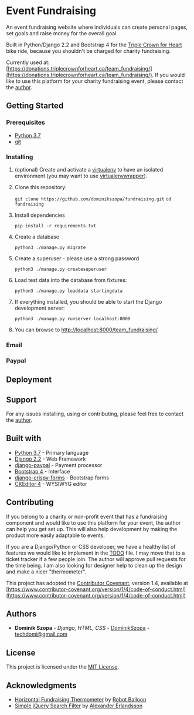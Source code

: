 # Event Fundraising

An event fundraising website where individuals can create personal pages, set goals and raise money for the overall goal.

Built in Python/Django 2.2 and Bootstrap 4 for the [Triple Crown for Heart](https://triplecrownforheart.ca/) bike ride, because you shouldn't be charged for charity fundraising.

Currently used at: [https://donations.triplecrownforheart.ca/team_fundraising/](https://donations.triplecrownforheart.ca/team_fundraising/). If you would like to use this platform for your charity fundraising event, please contact the [author](#authors).

## Getting Started

### Prerequisites

* [Python 3.7](https://www.python.org/)
* [git](https://git-scm.com/)

### Installing

1. (optional) Create and activate a [virtualenv](https://virtualenv.pypa.io/) to have an isolated environment (you may want to use [virtualenvwrapper](http://virtualenvwrapper.readthedocs.org/)).

2. Clone this repository:

   `git clone https://github.com/dominikszopa/fundraising.git`
   `cd fundraising`

3. Install dependencies

   `pip install -r requirements.txt`

4. Create a database

   `python3 ./manage.py migrate`

5. Create a superuser - please use a strong password

   `python3 ./manage.py createsuperuser`

6. Load test data into the database from fixtures:

   `python3 ./manage.py loaddata startingdata`

7. If everything installed, you should be able to start the Django development server:

   `python3 ./manage.py runserver localhost:8000`

8. You can browse to [http://localhost:8000/team_fundraising/](http://localhost:8000/team_fundraising/)

### Email

### Paypal

## Deployment

## Support

For any issues installing, using or contributing, please feel free to contact the [author](#authors).

## Built with

* [Python 3.7](https://docs.python.org/3/) - Primary language
* [Django 2.2](https://docs.djangoproject.com/en/2.2/) - Web Framework
* [django-paypal](https://django-paypal.readthedocs.io/en/stable/) - Payment processor
* [Bootstrap 4](https://getbootstrap.com/docs/4.0/getting-started/introduction/) - Interface
* [django-crispy-forms](https://django-crispy-forms.readthedocs.io/en/latest/) - Bootstrap forms
* [CKEditor 4](https://ckeditor.com/ckeditor-4) - WYSIWYG editor

## Contributing

If you belong to a charity or non-profit event that has a fundraising component and would like to use this platform for your event, the author can help you get set up. This will also help development by making the product more easily adaptable to events.

If you are a Django/Python or CSS developer, we have a healthy list of features we would like to implement in the [TODO](TODO) file. I may move that to a ticket tracker if a few people join. The author will approve pull requests for the time being. I am also looking for designer help to clean up the design and make a nicer "thermometer".

This project has adopted the [Contributor Covenant](https://www.contributor-covenant.org), version 1.4, available at [https://www.contributor-covenant.org/version/1/4/code-of-conduct.html](https://www.contributor-covenant.org/version/1/4/code-of-conduct.html)

## Authors

* **Dominik Szopa** - *Django, HTML, CSS* - [DominikSzopa](https://github.com/dominikszopa) - <techdomi@gmail.com>

## License

This project is licensed under the [MIT License](LICENSE).

## Acknowledgments

* [Horizontal Fundraising Thermometer](https://codepen.io/robotballoon/pen/Fjnyp) by [Robot Balloon](https://codepen.io/robotballoon)
* [Simple jQuery Search Filter](https://codepen.io/alexerlandsson/pen/ZbyRoO) by [Alexander Erlandsson](https://codepen.io/alexerlandsson)
